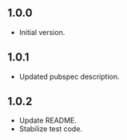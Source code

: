 ## 1.0.0

- Initial version.

## 1.0.1

- Updated pubspec description.

## 1.0.2

- Update README.
- Stabilize test code.
